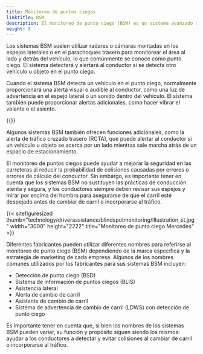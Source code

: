 ```yaml
---
title: Monitoreo de puntos ciegos
linktitle: BSM
description: El monitoreo de punto ciego (BSM) es un sistema avanzado de asistencia al conductor diseñado para ayudar a los conductores a detectar y evitar colisiones al cambiar de carril o incorporarse al tráfico.
weight: 8
---
```

<!-- markdownlint-disable MD033 -->

Los sistemas BSM suelen utilizar radares o cámaras montadas en los espejos laterales o en el parachoques trasero para monitorear el área al lado y detrás del vehículo, lo que comúnmente se conoce como punto ciego. El sistema detectará y alertará al conductor si se detecta otro vehículo u objeto en el punto ciego.

Cuando el sistema BSM detecta un vehículo en el punto ciego, normalmente proporcionará una alerta visual o audible al conductor, como una luz de advertencia en el espejo lateral o un sonido dentro del vehículo. El sistema también puede proporcionar alertas adicionales, como hacer vibrar el volante o el asiento.

{{<evkxdisplayaddarticle />}}

Algunos sistemas BSM también ofrecen funciones adicionales, como la alerta de tráfico cruzado trasero (RCTA), que puede alertar al conductor si un vehículo u objeto se acerca por un lado mientras sale marcha atrás de un espacio de estacionamiento.

El monitoreo de puntos ciegos puede ayudar a mejorar la seguridad en las carreteras al reducir la probabilidad de colisiones causadas por errores o errores de cálculo del conductor. Sin embargo, es importante tener en cuenta que los sistemas BSM no sustituyen las prácticas de conducción atenta y segura, y los conductores siempre deben revisar sus espejos y mirar por encima del hombro para asegurarse de que el carril esté despejado antes de cambiar de carril o incorporarse al tráfico.

{{< sitefiguresized thumb="technology/driverassistance/blindspotmonitoring/Illustration_st.jpg" width="3000" height="2222" title="Monitoreo de punto ciego Mercedes" >}}

Diferentes fabricantes pueden utilizar diferentes nombres para referirse al monitoreo de punto ciego (BSM) dependiendo de la marca específica y la estrategia de marketing de cada empresa. Algunos de los nombres comunes utilizados por los fabricantes para sus sistemas BSM incluyen:

- Detección de punto ciego (BSD)
- Sistema de información de puntos ciegos (BLIS)
- Asistencia lateral
- Alerta de cambio de carril
- Asistente de cambio de carril
- Sistema de advertencia de cambio de carril (LDWS) con detección de punto ciego

Es importante tener en cuenta que, si bien los nombres de los sistemas BSM pueden variar, su función y propósito siguen siendo los mismos: ayudar a los conductores a detectar y evitar colisiones al cambiar de carril o incorporarse al tráfico.
